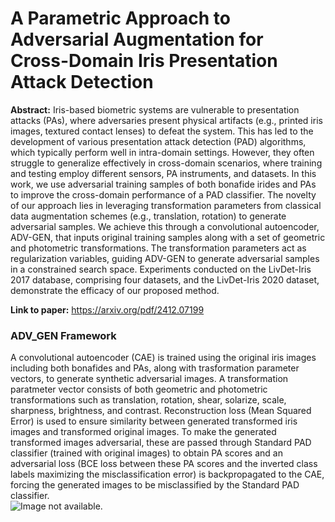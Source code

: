 # A Parametric Approach to Adversarial Augmentation for Cross-Domain Iris Presentation Attack Detection
<b>Abstract:</b> Iris-based biometric systems are vulnerable to presentation attacks (PAs), where adversaries present physical artifacts (e.g., printed iris images, textured contact lenses) to defeat the system. This has led to the development of various presentation attack detection (PAD) algorithms, which typically perform well in intra-domain settings. However, they often struggle to generalize effectively in cross-domain scenarios, where training and testing employ different sensors, PA instruments, and datasets. In this work, we use adversarial training samples of both bonafide irides and PAs to improve the cross-domain performance of a PAD classifier. The novelty of our approach lies in leveraging transformation parameters from classical data augmentation schemes (e.g., translation, rotation) to generate adversarial samples. We achieve this through a convolutional autoencoder, ADV-GEN, that inputs original training samples along with a set of geometric and photometric transformations. The transformation parameters act as regularization variables, guiding ADV-GEN to generate adversarial samples in a constrained search space. Experiments conducted on the LivDet-Iris 2017 database, comprising four datasets, and the LivDet-Iris 2020 dataset, demonstrate the efficacy of our proposed method.

<b>Link to paper:</b> https://arxiv.org/pdf/2412.07199

### ADV_GEN Framework
A convolutional autoencoder (CAE) is trained using the original iris images including both bonafides and PAs, along with trasformation parameter vectors, to generate synthetic adversarial images. A transformation paratmeter vector consists of both geometric and photometric transformations such as translation, rotation, shear, solarize, scale, sharpness, brightness, and contrast. Reconstruction loss (Mean Squared Error) is used to ensure similarity between generated transformed iris images and transformed original images. To make the generated transformed images adversarial, these are passed through Standard PAD classifier (trained with original images) to obtain PA scores and an adversarial loss (BCE loss between these PA scores and the inverted class labels maximizing the misclassification error) is backpropagated to the CAE, forcing the generated images to be misclassified by the Standard PAD classifier.     
![Image not available.](images/ADV_GEN.jpg)
